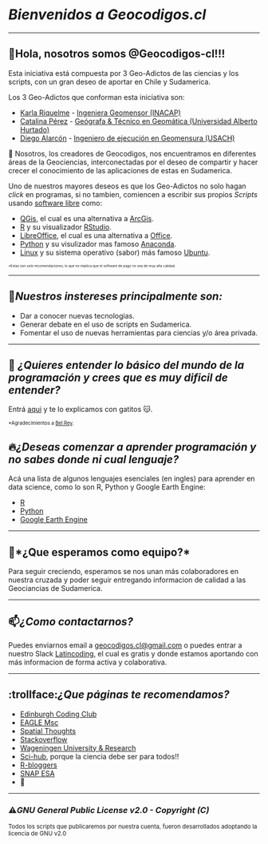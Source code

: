 # *Bienvenidos a Geocodigos.cl*

---

## 👋Hola, nosotros somos @Geocodigos-cl!!! 
Esta iniciativa está compuesta por 3 Geo-Adictos de las ciencias y los scripts, con un gran deseo de aportar en Chile y Sudamerica.

Los 3 Geo-Adictos que conforman esta iniciativa son:
 - [Karla Riquelme](https://www.linkedin.com/in/karlariquelmecarrillo/) - [Ingeniera Geomensor (INACAP)](https://portales.inacap.cl/carreras/Area-Construccion/Ingenieria-en-Geomensura/index)
 - [Catalina Pérez](https://www.linkedin.com/in/catalina-perez-n/) - [Geógrafa & Técnico en Geomática (Universidad Alberto Hurtado)](https://www.uahurtado.cl/carreras/geografia/)
 - [Diego Alarcón](https://www.linkedin.com/in/diegoalarc%C3%B3nd%C3%ADaz/) - [Ingeniero de ejecución en Geomensura (USACH)](https://www.admision.usach.cl/Ingenier%C3%ADa-Ejecuci%C3%B3n-Geomensura)

🌱 Nosotros, los creadores de Geocodigos, nos encuentramos en diferentes áreas de la Geociencias, interconectadas por el deseo de compartir y hacer crecer el conocimiento de las aplicaciones de estas en Sudamerica.

Uno de nuestros mayores deseos es que los Geo-Adictos no solo hagan *click* en programas, si no tambien, comiencen a escribir sus propios *Scripts* usando [software libre](https://es.wikipedia.org/wiki/Software_libre) como:
- [QGis](https://qgis.org/de/site/), el cual es una alternativa a [ArcGis](https://www.arcgis.com/index.html).
- [R](https://www.r-project.org/) y su visualizador [RStudio](https://www.rstudio.com/).
- [LibreOffice](https://es.libreoffice.org/), el cual es una alternativa a [Office](https://www.office.com/).
- [Python](https://www.python.org/) y su visulizador mas famoso [Anaconda](https://www.anaconda.com/).
- [Linux](https://es.wikipedia.org/wiki/GNU/Linux) y su sistema operativo (sabor) más famoso [Ubuntu](https://ubuntu.com/).

<sub><sup><sub><sup>*Estas son solo recomendaciones, lo que no implica que el software de pago no sea de muy alta calidad.<sub><sup><sub><sup>
 
---

## 👀*Nuestros instereses principalmente son:*
- Dar a conocer nuevas tecnologias.
- Generar debate en el uso de scripts en Sudamerica.
- Fomentar el uso de nuevas herramientas para ciencias y/o área privada.

---

## :raising_hand: *¿Quieres entender lo básico del mundo de la programación y crees que es muy dificil de entender?*
Entrá [aqui](https://teloexplicocongatitos.com/) y te lo explicamos con gatitos :kissing_cat:.

<sub><sup>*Agradecimientos a [Bel Rey](https://teloexplicocongatitos.com/about).<sub><sup>

## :fire:*¿Deseas comenzar a aprender programación y no sabes donde ni cual lenguaje?*
Acá una lista de algunos lenguajes esenciales (en ingles) para aprender en data science, como lo son R, Python y Google Earth Engine:
- [R](https://ourcodingclub.github.io/tutorials/intro-to-r/)
- [Python](https://courses.spatialthoughts.com/python-foundation.html#what-next)
- [Google Earth Engine](https://courses.spatialthoughts.com/end-to-end-gee.html)

---

## 💞️*¿Que esperamos como equipo?*
Para seguir creciendo, esperamos se nos unan más colaboradores en nuestra cruzada y poder seguir entregando informacion de calidad a las Geociancias de Sudamerica.

---

## 📫*¿Como contactarnos?*
Puedes enviarnos email a geocodigos.cl@gmail.com o puedes entrar a nuestro Slack [Latincoding](https://join.slack.com/t/latincoding/shared_invite/zt-nnhgkb43-1ccg6DgMnyJU28zMHs~CJw), el cual es gratis y donde estamos aportando con más informacion de forma activa y colaborativa.

---

## :trollface:*¿Que páginas te recomendamos?*
- [Edinburgh Coding Club](https://ourcodingclub.github.io/)
- [EAGLE Msc](http://eagle-science.org/)
- [Spatial Thoughts](https://spatialthoughts.com/)
- [Stackoverflow](https://stackoverflow.com/)
- [Wageningen University & Research](https://geoscripting-wur.github.io/)
- [Sci-hub](https://sci-hub.se/), porque la ciencia debe ser para todos!!
- [R-bloggers](https://www.r-bloggers.com/)
- [SNAP ESA](https://step.esa.int/main/download/snap-download/)
- :construction:

---

### :warning:*GNU General Public License v2.0 - Copyright (C)*
<sup>Todos los scripts que publicaremos por nuestra cuenta, fueron desarrollados adoptando la licencia de GNU v2.0<sup>
 
<!---
Geocodigos-cl/Geocodigos-cl is a ✨ special ✨ repository because its `README.md` (this file) appears on your GitHub profile.
You can click the Preview link to take a look at your changes.
Pagina para simbolos de markdown: https://gist.github.com/rxaviers/7360908
--->
